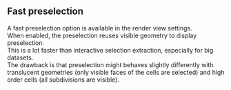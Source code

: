 ## Fast preselection

A fast preselection option is available in the render view settings.\
When enabled, the preselection reuses visible geometry to display preselection.\
This is a lot faster than interactive selection extraction, especially for big datasets.\
The drawback is that preselection might behaves slightly differently with translucent geometries (only visible faces of the cells are selected) and high order cells (all subdivisions are visible).
